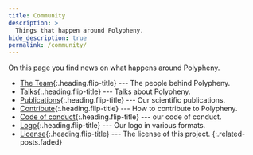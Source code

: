 ```yaml
---
title: Community
description: >
  Things that happen around Polypheny.
hide_description: true
permalink: /community/
---
```


On this page you find news on what happens around Polypheny.

* [The Team]{:.heading.flip-title} --- The people behind Polypheny.
* [Talks]{:.heading.flip-title} --- Talks about Polypheny.
* [Publications]{:.heading.flip-title} --- Our scientific publications.
* [Contribute]{:.heading.flip-title} --- How to contribute to Polypheny.
* [Code of conduct]{:.heading.flip-title} --- our code of conduct.
* [Logo]{:.heading.flip-title} --- Our logo in various formats.
* [License]{:.heading.flip-title} --- The license of this project.
{:.related-posts.faded}

[The Team]: team.md
[Talks]: talks.md
[Publications]: publications.md
[Contribute]: contribute.md
[Code of Conduct]: code_of_conduct.md
[License]: license.md
[Logo]: logo.mdS